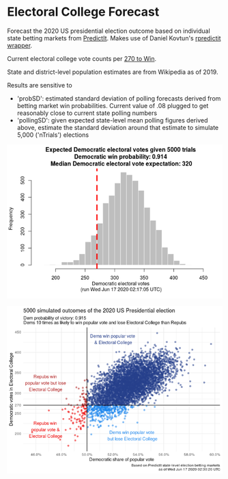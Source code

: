# Electoral College Forecast
Forecast the 2020 US presidential election outcome based on individual state betting markets from [PredictIt](https://www.predictit.org/). Makes use of Daniel Kovtun's [rpredictit wrapper](https://github.com/danielkovtun/rpredictit). 

Current electoral college vote counts per [270 to Win](https://www.270towin.com/).

State and district-level population estimates are from Wikipedia as of 2019.

Results are sensitive to
* 'probSD': estimated standard deviation of polling forecasts derived from betting market win probabilities. Current value of .08 plugged to get reasonably close to current state polling numbers
* 'pollingSD': given expected state-level mean polling figures derived above, estimate the standard deviation around that estimate to simulate 5,000 ('nTrials') elections

![Democratic electoral vote outcomes](scatter.png)

![Democratic electoral vote outcomes](scatter2.png) 

